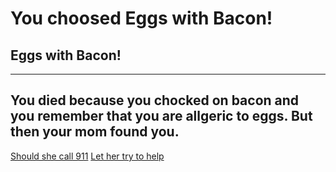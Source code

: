 # You choosed Eggs with Bacon!
## Eggs with Bacon!
---
You died because you chocked on bacon and you remember that you are allgeric to eggs. But then your mom found you.
---

[Should she call 911](cooking-food/should-she-call-911.md)
[Let her try to help](cooking-food/try-to-let-her-help-you.md)
